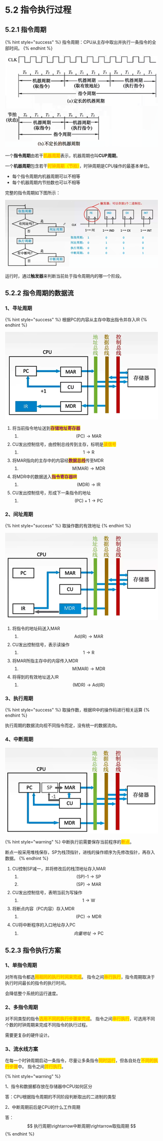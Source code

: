 # 5.2 指令执行过程

## 5.2.1 指令周期

{% hint style="success" %}
指令周期：CPU从主存中取出并执行一条指令的全部时间。
{% endhint %}

![](../.gitbook/assets/机器周期.png)

一个**指令周期**由若干<mark style="color:orange;">**机器周期**</mark>表示，机器周期也叫**CUP周期**。

一个**机器周期**包含若干<mark style="color:orange;">**时钟周期（节拍）**</mark>，时钟周期是CPU操作的最基本单位。

* 每个指令周期内机器周期可以不相等
* 每个机器周期内节拍数也可以不相等 

完整的指令周期如下图所示：

![](../.gitbook/assets/指令周期流程.png)

运行时，通过**触发器**来判断当前处于指令周期内的哪一个阶段。

## 5.2.2 指令周期的数据流

### 1、寻址周期

{% hint style="success" %}
根据PC的内容从主存中取出指令并存入IR
{% endhint %}

![](../.gitbook/assets/取址周期.png)

1. 将当前指令地址送到<mark style="color:purple;">**存储地址寄存器**</mark>
   1. $$\text{(PC)} \to \text{MAR}$$
2. CU发出控制信号，由控制总线传到主存，标明是<mark style="color:orange;">**读信号**</mark>
   1. $$1 \to \text{R}$$
3. 将MAR指向的主存中的内容经<mark style="color:purple;">**数据总线**</mark>传至MDR
   1. $$\text{M(MAR)} \to \text{MDR}$$
4. 将MDR中的数据送入<mark style="color:purple;">**指令寄存器IR**</mark>
   1. $$\text{(MDR)} \to \text{IR}$$
5. CU发出控制信号，形成下一条指令的地址
   1. $$\text{(PC)}+1 \to \text{PC}$$

### 2、间址周期

{% hint style="success" %}
取操作数的有效地址
{% endhint %}

![](../.gitbook/assets/间址周期.png)

1. 将指令的地址码送入MAR
   1. $$\text{Ad(IR)} \to \text{MAR}$$
2. CU发出控制信号，表示读操作
   1. $$1 \to \text{R}$$
3. 将MAR所指主存中的内容传入MDR
   1. $$\text{M(MAR)} \to \text{MDR}$$
4. 将得到的有效地址送入IR
   1. $$\text{(MDR)} \to \text{Ad(IR)}$$

### 3、执行周期

{% hint style="success" %}
取操作数，根据IR中的操作码进行相关运算
{% endhint %}

执行周期的数据流向视不同指令而定，没有统一的数据流向。

### 4、中断周期

![](../.gitbook/assets/中断周期.png)

{% hint style="warning" %}
中断执行前需要保存当前程序的<mark style="color:orange;">**断点**</mark>。

断点一般采用堆栈保存，SP为栈顶指针，进栈的操作顺序为先修改指针，再存入数据。
{% endhint %}

1. CU控制SP减一，并将修改后的栈顶地址存入MAR
   1. $$\text{(SP)-1}\to \text{SP}$$
   2. $$\text{(SP)}\to \text{MAR}$$
2. CU发出控制信号，表明当前为写操作
   1. $$1 \to \text{W}$$
3. 将断点内容（PC内容）存入MDR
   1. $$\text{(PC)} \to \text{MDR}$$
4. CU将中断程序的入口地址存入PC
   1. $$向量地址 \to \text{PC}$$

## 5.2.3 指令执行方案

### 1、单指令周期

对所有指令都选<mark style="color:orange;">**用相同的执行时间来完成**</mark>。 指令之间<mark style="color:orange;">**串行执行**</mark>，指令周期取决于执行时间最长的指令的执行时间。

会降低整个系统的运行速度。

### 2、多指令周期

对不同类型的指令<mark style="color:orange;">**选用不同的执行步骤来完成**</mark>。 指令之间<mark style="color:orange;">**串行执行**</mark>，可选用不同个数的时钟周期来完成不同指令的执行过程。 

需要更复杂的硬件设计。

### 3、流水线方案

在每一个时钟周期启动一条指令，尽量让多条指令<mark style="color:orange;">**同时运行**</mark>，但各自处在<mark style="color:orange;">**不同的执行步骤**</mark>中。 指令之间<mark style="color:orange;">**并行执行**</mark>。

{% hint style="warning" %}

1、指令和数据都存放在存储器中CPU如何区分

答：CPU根据指令周期的不同阶段判断取出的二进制的类型

2、中断周期前后是CPU的什么工作周期

答：
$$
执行周期\rightarrow中断周期\rightarrow取指周期
$$
{% endhint %}

